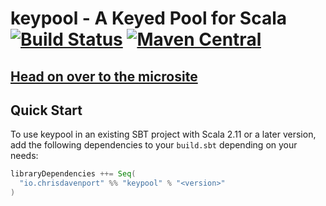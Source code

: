 # keypool - A Keyed Pool for Scala [![Build Status](https://travis-ci.com/ChristopherDavenport/keypool.svg?branch=master)](https://travis-ci.com/ChristopherDavenport/keypool) [![Maven Central](https://maven-badges.herokuapp.com/maven-central/io.chrisdavenport/keypool_2.12/badge.svg)](https://maven-badges.herokuapp.com/maven-central/io.chrisdavenport/keypool_2.12)

## [Head on over to the microsite](https://typelevel.github.io/keypool)

## Quick Start

To use keypool in an existing SBT project with Scala 2.11 or a later version, add the following dependencies to your
`build.sbt` depending on your needs:

```scala
libraryDependencies ++= Seq(
  "io.chrisdavenport" %% "keypool" % "<version>"
)
```
